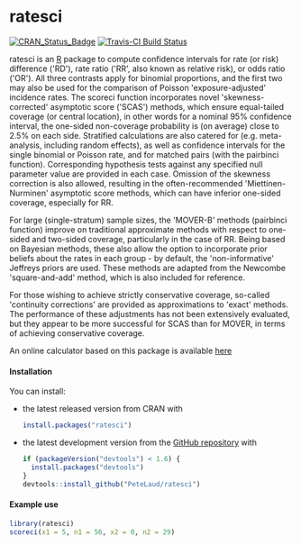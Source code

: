 ratesci
=====

[![CRAN_Status_Badge](http://www.r-pkg.org/badges/version/ratesci)](http://cran.r-project.org/package=ratesci)
[![Travis-CI Build Status](https://travis-ci.org/PeteLaud/ratesci.svg?branch=master)](https://travis-ci.org/PeteLaud/ratesci)

ratesci is an [R](http://www.r-project.org) package to compute confidence intervals for rate (or risk) difference ('RD'), rate ratio ('RR', also known as relative risk), or odds ratio ('OR'). All three contrasts apply for binomial proportions, and the first two may also be used for the comparison of Poisson 'exposure-adjusted' incidence rates. The scoreci function incorporates novel 'skewness-corrected' asymptotic score ('SCAS') methods, which ensure equal-tailed coverage (or central location), in other words for a nominal 95% confidence interval, the one-sided non-coverage probability is (on average) close to 2.5% on each side. Stratified calculations are also catered for (e.g. meta-analysis, including random effects), as well as confidence intervals for the single binomial or Poisson rate, and for matched pairs (with the pairbinci function).  Corresponding hypothesis tests against any specified null parameter value are provided in each case.  Omission of the skewness correction is also allowed, resulting in the often-recommended 'Miettinen-Nurminen' asymptotic score methods, which can have inferior one-sided coverage, especially for RR.

For large (single-stratum) sample sizes, the 'MOVER-B' methods (pairbinci function) improve on traditional approximate methods with respect to one-sided and two-sided coverage, particularly in the case of RR. Being based on Bayesian methods, these also allow the option to incorporate prior beliefs about the rates in each group - by default, the 'non-informative' Jeffreys priors are used. These methods are adapted from the Newcombe 'square-and-add' method, which is also included for reference.

For those wishing to achieve strictly conservative coverage, so-called 'continuity corrections' are provided as approximations to 'exact' methods. The performance of these adjustments has not been extensively evaluated, but they appear to be more successful for SCAS than for MOVER, in terms of achieving conservative coverage. 

An online calculator based on this package is available [here](http://ssu.shef.ac.uk/ratesci/calc.php)


#### Installation

You can install:

- the latest released version from CRAN with

    ``` r
    install.packages("ratesci")
    ```

- the latest development version from the [GitHub repository](https://github.com/PeteLaud/ratesci) with

    ``` r
    if (packageVersion("devtools") < 1.6) {
      install.packages("devtools")
    }
    devtools::install_github("PeteLaud/ratesci")
    ```

#### Example use

```r
library(ratesci)
scoreci(x1 = 5, n1 = 56, x2 = 0, n2 = 29)
```


